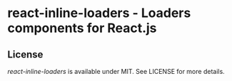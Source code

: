 # react-inline-loaders - Loaders components for React.js


## License

*react-inline-loaders* is available under MIT. See LICENSE for more details.

